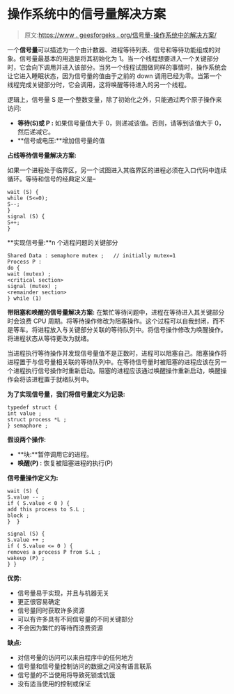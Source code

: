# 操作系统中的信号量解决方案

> 原文:[https://www . geesforgeks . org/信号量-操作系统中的解决方案/](https://www.geeksforgeeks.org/semaphores-solutions-in-operating-system/)

一个**信号量**可以描述为一个由计数器、进程等待列表、信号和等待功能组成的对象。信号量最基本的用途是将其初始化为 1。当一个线程想要进入一个关键部分时，它会向下调用并进入该部分。当另一个线程试图做同样的事情时，操作系统会让它进入睡眠状态，因为信号量的值由于之前的 down 调用已经为零。当第一个线程完成关键部分时，它会调用，这将唤醒等待进入的另一个线程。

逻辑上，信号量 S 是一个整数变量，除了初始化之外，只能通过两个原子操作来访问:

*   **等待(S)或 P :** 如果信号量值大于 0，则递减该值。否则，请等到该值大于 0，然后递减它。
*   **信号或电压:**增加信号量的值

**占线等待信号量解决方案:**

如果一个进程处于临界区，另一个试图进入其临界区的进程必须在入口代码中连续循环。等待和信号的经典定义是–

```
wait (S) {
while (S<=0);
S--;
}
signal (S) {
S++;
}
```

**实现信号量:**n 个进程问题的关键部分

```
Shared Data : semaphore mutex ;   // initially mutex=1
Process P :
do {
wait (mutex) ;
<critical section>
signal (mutex) ;
<remainder section>
} while (1)
```

**带阻塞和唤醒的信号量解决方案:**
在繁忙等待问题中，进程在等待进入其关键部分时会浪费 CPU 周期。将等待操作修改为阻塞操作。这个过程可以自我封闭，而不是等车。将进程放入与关键部分关联的等待队列中。将信号操作修改为唤醒操作。将进程状态从等待更改为就绪。

当进程执行等待操作并发现信号量值不是正数时，进程可以阻塞自己。阻塞操作将进程置于与信号量相关联的等待队列中。在等待信号量时被阻塞的进程应该在另一个进程执行信号操作时重新启动。阻塞的进程应该通过唤醒操作重新启动，唤醒操作会将该进程置于就绪队列中。

**为了实现信号量，我们将信号量定义为记录:**

```
typedef struct {
int value ;
struct process *L ;
} semaphore ;
```

**假设两个操作:**

*   **块:**暂停调用它的进程。
*   **唤醒(P) :** 恢复被阻塞进程的执行(P)

**信号量操作定义为:**

```
wait (S) {
S.value -- ;                 
if ( S.value < 0 ) {
add this process to S.L ;
block ;
}  }
```

```
signal (S) {
S.value ++ ; 
if ( S.value <= 0 ) {
removes a process P from S.L ;
wakeup (P) ;
} }
```

**优势:**

*   信号量易于实现，并且与机器无关
*   更正很容易确定
*   信号量同时获取许多资源
*   可以有许多具有不同信号量的不同关键部分
*   不会因为繁忙的等待而浪费资源

**缺点:**

*   对信号量的访问可以来自程序中的任何地方
*   信号量和信号量控制访问的数据之间没有语言联系
*   信号量的不当使用将导致死锁或饥饿
*   没有适当使用的控制或保证